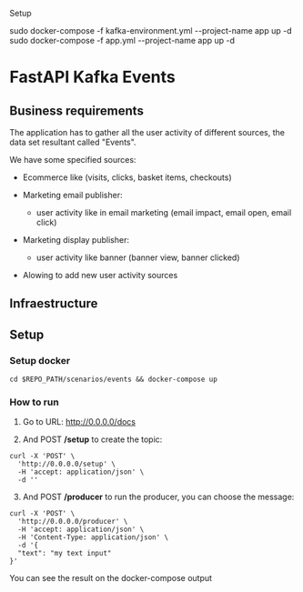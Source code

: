 Setup

sudo docker-compose -f kafka-environment.yml --project-name app up -d
sudo docker-compose -f app.yml --project-name app up -d

# FastAPI Kafka Events


## Business requirements

  The application has to gather all the user activity of different sources, the data set resultant called "Events".

  We have some specified sources:

  - Ecommerce like (visits, clicks, basket items, checkouts)
  - Marketing email publisher:
    - user activity like in email marketing (email impact, email open, email click)
  - Marketing display publisher:
    - user activity like banner (banner view, banner clicked)

  - Alowing to add new user activity sources

## Infraestructure


## Setup

### Setup docker

```
cd $REPO_PATH/scenarios/events && docker-compose up
```
### How to run

1. Go to URL: http://0.0.0.0/docs

2. And POST **/setup** to create the topic:

```
curl -X 'POST' \
  'http://0.0.0.0/setup' \
  -H 'accept: application/json' \
  -d ''
```

3. And POST **/producer** to run the producer, you can choose the message:

```
curl -X 'POST' \
  'http://0.0.0.0/producer' \
  -H 'accept: application/json' \
  -H 'Content-Type: application/json' \
  -d '{
  "text": "my text input"
}'
```

You can see the result on the docker-compose output

